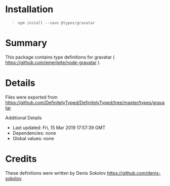 # Installation
> `npm install --save @types/gravatar`

# Summary
This package contains type definitions for gravatar ( https://github.com/emerleite/node-gravatar ).

# Details
Files were exported from https://github.com/DefinitelyTyped/DefinitelyTyped/tree/master/types/gravatar

Additional Details
 * Last updated: Fri, 15 Mar 2019 17:57:39 GMT
 * Dependencies: none
 * Global values: none

# Credits
These definitions were written by Denis Sokolov <https://github.com/denis-sokolov>.
